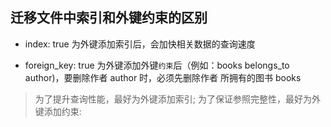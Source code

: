 ## 迁移文件中索引和外键约束的区别
- index: true
为外键添加索引后，会加快相关数据的查询速度

- foreign_key: true
为外键添加外键`约束`后（例如：books belongs_to author)，要删除作者 author 时，必须先删除作者
所拥有的图书 books

> 为了提升查询性能，最好为外键添加索引;
> 为了保证参照完整性，最好为外键添加约束: